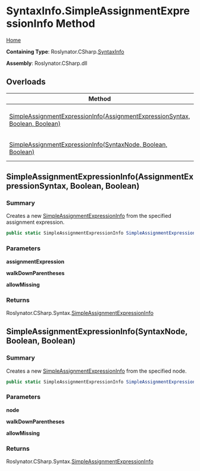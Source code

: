 <a name="_top"></a>

# SyntaxInfo\.SimpleAssignmentExpressionInfo Method

[Home](../../../../README.md#_top)

**Containing Type**: Roslynator\.CSharp\.[SyntaxInfo](../README.md#_top)

**Assembly**: Roslynator\.CSharp\.dll

## Overloads

| Method | Summary |
| ------ | ------- |
| [SimpleAssignmentExpressionInfo(AssignmentExpressionSyntax, Boolean, Boolean)](#Roslynator_CSharp_SyntaxInfo_SimpleAssignmentExpressionInfo_Microsoft_CodeAnalysis_CSharp_Syntax_AssignmentExpressionSyntax_System_Boolean_System_Boolean_) | Creates a new [SimpleAssignmentExpressionInfo](../../Syntax/SimpleAssignmentExpressionInfo/README.md#_top) from the specified assignment expression\. |
| [SimpleAssignmentExpressionInfo(SyntaxNode, Boolean, Boolean)](#Roslynator_CSharp_SyntaxInfo_SimpleAssignmentExpressionInfo_Microsoft_CodeAnalysis_SyntaxNode_System_Boolean_System_Boolean_) | Creates a new [SimpleAssignmentExpressionInfo](../../Syntax/SimpleAssignmentExpressionInfo/README.md#_top) from the specified node\. |

## SimpleAssignmentExpressionInfo\(AssignmentExpressionSyntax, Boolean, Boolean\) <a name="Roslynator_CSharp_SyntaxInfo_SimpleAssignmentExpressionInfo_Microsoft_CodeAnalysis_CSharp_Syntax_AssignmentExpressionSyntax_System_Boolean_System_Boolean_"></a>

### Summary

Creates a new [SimpleAssignmentExpressionInfo](../../Syntax/SimpleAssignmentExpressionInfo/README.md#_top) from the specified assignment expression\.

```csharp
public static SimpleAssignmentExpressionInfo SimpleAssignmentExpressionInfo(AssignmentExpressionSyntax assignmentExpression, bool walkDownParentheses = true, bool allowMissing = false)
```

### Parameters

**assignmentExpression**

**walkDownParentheses**

**allowMissing**

### Returns

Roslynator\.CSharp\.Syntax\.[SimpleAssignmentExpressionInfo](../../Syntax/SimpleAssignmentExpressionInfo/README.md#_top)

## SimpleAssignmentExpressionInfo\(SyntaxNode, Boolean, Boolean\) <a name="Roslynator_CSharp_SyntaxInfo_SimpleAssignmentExpressionInfo_Microsoft_CodeAnalysis_SyntaxNode_System_Boolean_System_Boolean_"></a>

### Summary

Creates a new [SimpleAssignmentExpressionInfo](../../Syntax/SimpleAssignmentExpressionInfo/README.md#_top) from the specified node\.

```csharp
public static SimpleAssignmentExpressionInfo SimpleAssignmentExpressionInfo(SyntaxNode node, bool walkDownParentheses = true, bool allowMissing = false)
```

### Parameters

**node**

**walkDownParentheses**

**allowMissing**

### Returns

Roslynator\.CSharp\.Syntax\.[SimpleAssignmentExpressionInfo](../../Syntax/SimpleAssignmentExpressionInfo/README.md#_top)

